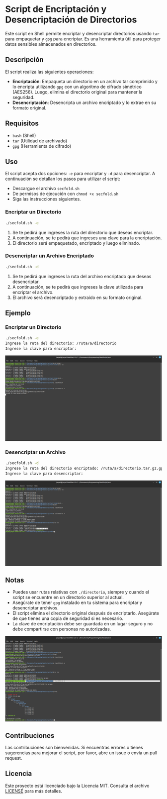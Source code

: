# **Script de Encriptación y Desencriptación de Directorios**

Este script en Shell permite encriptar y desencriptar directorios usando `tar` para empaquetar y `gpg` para encriptar. Es una herramienta útil para proteger datos sensibles almacenados en directorios.

## **Descripción**

El script realiza las siguientes operaciones:
- **Encriptación**: Empaqueta un directorio en un archivo tar comprimido y lo encripta utilizando `gpg` con un algoritmo de cifrado simétrico (AES256). Luego, elimina el directorio original para mantener la seguridad.
- **Desencriptación**: Desencripta un archivo encriptado y lo extrae en su formato original.

## **Requisitos**

- `bash` (Shell)
- `tar` (Utilidad de archivado)
- `gpg` (Herramienta de cifrado)

## **Uso**

El script acepta dos opciones: `-e` para encriptar y `-d` para desencriptar. A continuación se detallan los pasos para utilizar el script:

- Descargue el archivo `secfold.sh`
- De permisos de ejecución con `chmod +x secfold.sh`
- Siga las instrucciones siguientes.

### **Encriptar un Directorio**

```bash
./secfold.sh -e
```

1. Se te pedirá que ingreses la ruta del directorio que deseas encriptar.
2. A continuación, se te pedirá que ingreses una clave para la encriptación.
3. El directorio será empaquetado, encriptado y luego eliminado.

### **Desencriptar un Archivo Encriptado**

```bash
./secfold.sh -d
```

1. Se te pedirá que ingreses la ruta del archivo encriptado que deseas desencriptar.
2. A continuación, se te pedirá que ingreses la clave utilizada para encriptar el archivo.
3. El archivo será desencriptado y extraído en su formato original.

## **Ejemplo**

### **Encriptar un Directorio**

```bash
./secfold.sh -e
Ingrese la ruta del directorio: /ruta/a/directorio
Ingrese la clave para encriptar: 
```

![](/images/ima1.png)


### **Desencriptar un Archivo**

```bash
./secfold.sh -d
Ingrese la ruta del directorio encriptado: /ruta/a/directorio.tar.gz.gpg
Ingrese la clave para desencriptar: 
```

![](/images/ima2.png)

## **Notas**
- Puedes usar rutas relativas con `./directorio`, siempre y cuando el script se encuentre en un directorio superior al actual.
- Asegúrate de tener `gpg` instalado en tu sistema para encriptar y desencriptar archivos.
- El script elimina el directorio original después de encriptarlo. Asegúrate de que tienes una copia de seguridad si es necesario.
- La clave de encriptación debe ser guardada en un lugar seguro y no debe compartirse con personas no autorizadas.

![](/images/ima3.png)

## **Contribuciones**

Las contribuciones son bienvenidas. Si encuentras errores o tienes sugerencias para mejorar el script, por favor, abre un issue o envía un pull request.

## **Licencia**

Este proyecto está licenciado bajo la Licencia MIT. Consulta el archivo [LICENSE](/LICENCE) para más detalles.
